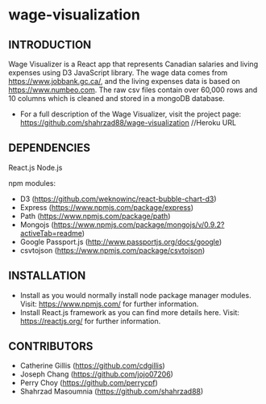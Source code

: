 # wage-visualization

INTRODUCTION
------------

Wage Visualizer is a React app that represents Canadian salaries and living expenses using D3 JavaScript library.
The wage data comes from https://www.jobbank.gc.ca/, and the living expenses data is based on https://www.numbeo.com. 
The raw csv files contain over 60,000 rows and 10 columns which is cleaned and stored in
a mongoDB database.

 * For a full description of the Wage Visualizer, visit the project page:
   https://github.com/shahrzad88/wage-visualization
   //Heroku URL

DEPENDENCIES
------------
React.js
Node.js

npm modules:

 * D3 (https://github.com/weknowinc/react-bubble-chart-d3)
 * Express (https://www.npmjs.com/package/express)
 * Path (https://www.npmjs.com/package/path)
 * Mongojs (https://www.npmjs.com/package/mongojs/v/0.9.2?activeTab=readme)
 * Google Passport.js (http://www.passportjs.org/docs/google)
 * csvtojson (https://www.npmjs.com/package/csvtojson)

INSTALLATION
------------
 
 * Install as you would normally install node package manager modules.
   Visit: https://www.npmjs.com/ for further information.
 * Install React.js framework as you can find more details here.
   Visit: https://reactjs.org/ for further information.

CONTRIBUTORS
------------
- Catherine Gillis (https://github.com/cdgillis)
- Joseph Chang (https://github.com/jojo07206)
- Perry Choy (https://github.com/perrycpf)
- Shahrzad Masoumnia (https://github.com/shahrzad88)
